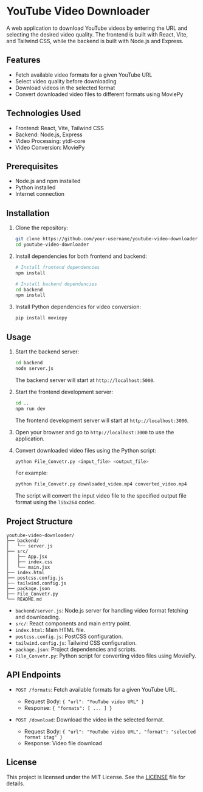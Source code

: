 # YouTube Video Downloader

A web application to download YouTube videos by entering the URL and selecting the desired video quality. The frontend is built with React, Vite, and Tailwind CSS, while the backend is built with Node.js and Express.

## Features

- Fetch available video formats for a given YouTube URL
- Select video quality before downloading
- Download videos in the selected format
- Convert downloaded video files to different formats using MoviePy

## Technologies Used

- Frontend: React, Vite, Tailwind CSS
- Backend: Node.js, Express
- Video Processing: ytdl-core
- Video Conversion: MoviePy

## Prerequisites

- Node.js and npm installed
- Python installed
- Internet connection

## Installation

1. Clone the repository:

    ```sh
    git clone https://github.com/your-username/youtube-video-downloader.git
    cd youtube-video-downloader
    ```

2. Install dependencies for both frontend and backend:

    ```sh
    # Install frontend dependencies
    npm install

    # Install backend dependencies
    cd backend
    npm install
    ```

3. Install Python dependencies for video conversion:

    ```sh
    pip install moviepy
    ```

## Usage

1. Start the backend server:

    ```sh
    cd backend
    node server.js
    ```

    The backend server will start at `http://localhost:5000`.

2. Start the frontend development server:

    ```sh
    cd ..
    npm run dev
    ```

    The frontend development server will start at `http://localhost:3000`.

3. Open your browser and go to `http://localhost:3000` to use the application.

4. Convert downloaded video files using the Python script:

    ```sh
    python File_Convetr.py <input_file> <output_file>
    ```

    For example:

    ```sh
    python File_Convetr.py downloaded_video.mp4 converted_video.mp4
    ```

    The script will convert the input video file to the specified output file format using the `libx264` codec.

## Project Structure

```plaintext
youtube-video-downloader/
├── backend/
│   └── server.js
├── src/
│   ├── App.jsx
│   ├── index.css
│   └── main.jsx
├── index.html
├── postcss.config.js
├── tailwind.config.js
├── package.json
├── File_Convetr.py
└── README.md
```

- `backend/server.js`: Node.js server for handling video format fetching and downloading.
- `src/`: React components and main entry point.
- `index.html`: Main HTML file.
- `postcss.config.js`: PostCSS configuration.
- `tailwind.config.js`: Tailwind CSS configuration.
- `package.json`: Project dependencies and scripts.
- `File_Convetr.py`: Python script for converting video files using MoviePy.

## API Endpoints

- `POST /formats`: Fetch available formats for a given YouTube URL.

    - Request Body: `{ "url": "YouTube video URL" }`
    - Response: `{ "formats": [ ... ] }`

- `POST /download`: Download the video in the selected format.

    - Request Body: `{ "url": "YouTube video URL", "format": "selected format itag" }`
    - Response: Video file download

## License

This project is licensed under the MIT License. See the [LICENSE](LICENSE) file for details.